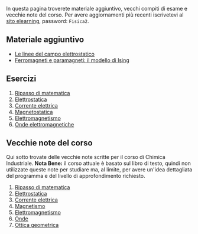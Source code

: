 <!--
.. title: Fisica 2 per scienze chimiche
.. slug: fisica2
.. date: 2023-07-02 21:41:48 UTC+02:00
.. tags: 
.. category: didattica
.. link: 
.. description: 
.. type: text
-->

In questa pagina troverete materiale aggiuntivo, vecchi compiti di esame e vecchie note del corso. Per avere aggiornamenti più recenti iscrivetevi al [sito elearning](https://elearning.uniroma1.it/course/view.php?id=13879), password: `Fisica2`.

## Materiale aggiuntivo

* <a href="link://slug/field-lines">Le linee del campo elettrostatico</a>
* <a href="link://slug/ising">Ferromagneti e paramagneti: il modello di Ising</a>

## Esercizi

1. <a href="link://slug/fisica2-esercizi-matematica">Ripasso di matematica</a>
2. <a href="link://slug/fisica2-esercizi-elettrostatica">Elettrostatica</a>
3. <a href="link://slug/fisica2-esercizi-corrente">Corrente elettrica</a>
4. <a href="link://slug/fisica2-esercizi-magnetostatica">Magnetostatica</a>
5. <a href="link://slug/fisica2-esercizi-elettromagnetismo">Elettromagnetismo</a>
6. <a href="link://slug/fisica2-esercizi-onde">Onde elettromagnetiche</a>

## Vecchie note del corso

Qui sotto trovate delle vecchie note scritte per il corso di Chimica Industriale. **Nota Bene:** il corso attuale è basato sul libro di testo, quindi non utilizzate queste note per studiare ma, al limite, per avere un'idea dettagliata del programma e del livello di approfondimento richiesto.

1. <a href="link://slug/ripasso-di-matematica">Ripasso di matematica</a>
2. <a href="link://slug/elettrostatica">Elettrostatica</a>
3. <a href="link://slug/corrente">Corrente elettrica</a>
4. <a href="link://slug/magnetismo">Magnetismo</a>
5. <a href="link://slug/elettromagnetismo">Elettromagnetismo</a>
6. <a href="link://slug/onde">Onde</a>
7. <a href="link://slug/ottica-geometrica">Ottica geometrica</a>
